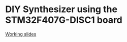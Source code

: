 # DIY Synthesizer using the STM32F407G-DISC1 board
[Working slides](https://docs.google.com/presentation/d/1uzVbpTlb4Z4Ckb4epo5yxM_shybulsgjehzmY5z12NE/edit?usp=sharing)

